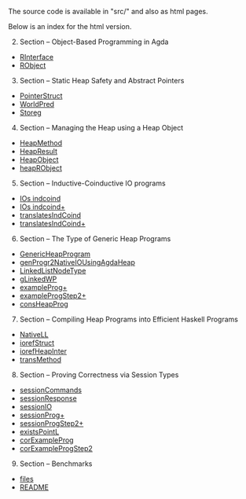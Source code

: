 
The source code is available in "src/" and also as html pages.

Below is an index for the html version.

2. Section – Object-Based Programming in Agda
  * [RInterface](https://stephanadl.github.io/ooAgdaHtml/StateSizedIO.RObject.html#530)
  * [RObject](https://stephanadl.github.io/ooAgdaHtml/StateSizedIO.RObject.html#1211)
3. Section –  Static Heap Safety and Abstract Pointers
  * [PointerStruct](https://stephanadl.github.io/ooAgdaHtml/src.heap.heapAsObjectGeneric.html#450)
  * [WorldPred](https://stephanadl.github.io/ooAgdaHtml/src.heap.heapAsObjectBase.html#642)
  * [Storeg](https://stephanadl.github.io/ooAgdaHtml/src.heap.heapAsObjectGeneric.html#1537)
4. Section – Managing the Heap using a Heap Object
  * [HeapMethod](https://stephanadl.github.io/ooAgdaHtml/src.heap.heapAsObject.html#1861)
  * [HeapResult](https://stephanadl.github.io/ooAgdaHtml/src.heap.heapAsObject.html#2485)
  * [HeapObject](https://stephanadl.github.io/ooAgdaHtml/src.heap.heapAsObject.html#3208)
  * [heapRObject](https://stephanadl.github.io/ooAgdaHtml/src.heap.heapAsObject.html#4420)
5. Section –  Inductive-Coinductive IO programs
  * [IOs indcoind](https://stephanadl.github.io/ooAgdaHtml/src.StateSizedIO.writingOOsUsingIOReaderMethods.html#3545)
  * [IOs indcoind+](https://stephanadl.github.io/ooAgdaHtml/src.StateSizedIO.writingOOsUsingIOReaderMethods.html#11277)
  * [translatesIndCoind](https://stephanadl.github.io/ooAgdaHtml/src.StateSizedIO.writingOOsUsingIOReaderMethods.html#17290)
  * [translatesIndCoind+](https://stephanadl.github.io/ooAgdaHtml/src.StateSizedIO.writingOOsUsingIOReaderMethods.html#17550)
6. Section – The Type of Generic Heap Programs
  * [GenericHeapProgram](https://stephanadl.github.io/ooAgdaHtml/src.heap.heapAsObject.html#7966)
  * [genProgr2NativeIOUsingAgdaHeap](https://stephanadl.github.io/ooAgdaHtml/src.heap.heapAsObject.html#8743)
  * [LinkedListNodeType](https://stephanadl.github.io/ooAgdaHtml/examples.heap.correctnessLinkedList.html#2416)
  * [gLinkedWP](https://stephanadl.github.io/ooAgdaHtml/examples.heap.correctnessLinkedList.html#3093)
  * [exampleProg+](https://stephanadl.github.io/ooAgdaHtml/examples.heap.correctnessLinkedListExampleProg.html#2269)
  * [exampleProgStep2+](https://stephanadl.github.io/ooAgdaHtml/examples.heap.correctnessLinkedListExampleProg.html#2662)
  * [consHeapProg](https://stephanadl.github.io/ooAgdaHtml/examples.heap.correctnessLinkedListStep2.html#4349)
7. Section –  Compiling Heap Programs into Efficient Haskell Programs
  * [NativeLL](https://stephanadl.github.io/ooAgdaHtml/examples.heap.heapEfficient.html#707)
  * [iorefStruct](https://stephanadl.github.io/ooAgdaHtml/examples.heap.heapEfficient.html#2571)
  * [iorefHeapInter](https://stephanadl.github.io/ooAgdaHtml/examples.heap.heapEfficient.html#3073)
  * [transMethod](https://stephanadl.github.io/ooAgdaHtml/examples.heap.heapEfficient.html#3229)
8. Section –  Proving Correctness via Session Types
  * [sessionCommands](https://stephanadl.github.io/ooAgdaHtml/examples.heap.correctnessLinkedListSessionTypes.html#1222)
  * [sessionResponse](https://stephanadl.github.io/ooAgdaHtml/examples.heap.correctnessLinkedListSessionTypes.html#1386)
  * [sessionIO](https://stephanadl.github.io/ooAgdaHtml/examples.heap.correctnessLinkedListSessionTypes.html#1764)
  * [sessionProg+](https://stephanadl.github.io/ooAgdaHtml/examples.heap.correctnessLinkedListSessionTypes.html#2940)
  * [sessionProgStep2+](https://stephanadl.github.io/ooAgdaHtml/examples.heap.correctnessLinkedListSessionTypes.html#3309)
  * [existsPointL](https://stephanadl.github.io/ooAgdaHtml/examples.heap.correctnessLinkedListSessionTypes.html#4236)
  * [corExampleProg](https://stephanadl.github.io/ooAgdaHtml/examples.heap.correctnessLinkedListSessionTypes.html#7083)
  * [corExampleProgStep2](https://stephanadl.github.io/ooAgdaHtml/examples.heap.correctnessLinkedListSessionTypes.html#7520)
9. Section –  Benchmarks  
  * [files](https://github.com/agda/ooAgda/tree/master/FSCD17/src/examples/benchmarks)
  * [README](https://github.com/agda/ooAgda/blob/master/FSCD17/src/examples/benchmarks/README.txt)
  
